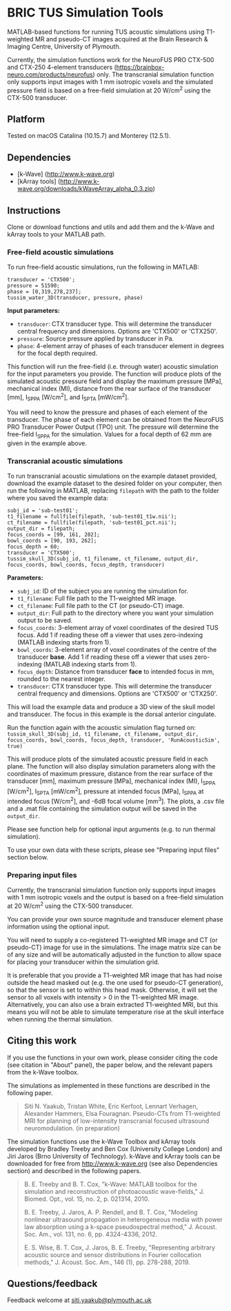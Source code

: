 # BRIC TUS Simulation Tools

MATLAB-based functions for running TUS acoustic simulations using T1-weighted MR and pseudo-CT images acquired at the Brain Research & Imaging Centre, University of Plymouth.

Currently, the simulation functions work for the NeuroFUS PRO CTX-500 and CTX-250 4-element transducers (https://brainbox-neuro.com/products/neurofus) only. The transcranial simulation function only supports input images with 1 mm isotropic voxels and the simulated pressure field is based on a free-field simulation at 20 W/cm<sup>2</sup> using the CTX-500 transducer. 


## Platform

Tested on macOS Catalina (10.15.7) and Monterey (12.5.1).


## Dependencies

* [k-Wave] (http://www.k-wave.org)
* [kArray tools] (http://www.k-wave.org/downloads/kWaveArray_alpha_0.3.zip)


## Instructions

Clone or download functions and utils and add them and the k-Wave and kArray tools to your MATLAB path.

### Free-field acoustic simulations
To run free-field acoustic simulations, run the following in MATLAB:
```
transducer = 'CTX500';
pressure = 51590;
phase = [0,319,278,237];
tussim_water_3D(transducer, pressure, phase)
```
**Input parameters:**
* `transducer`: CTX transducer type. This will determine the transducer central frequency and dimensions. Options are 'CTX500' or 'CTX250'.
* `pressure`: Source pressure applied by transducer in Pa.
* `phase`: 4-element array of phases of each transducer element in degrees for the focal depth required.

This function will run the free-field (i.e. through water) acoustic simulation for the input parameters you provide. The function will produce plots of the simulated acoustic pressure field and display the maximum pressure [MPa], mechanical index (MI), distance from the rear surface of the transducer [mm], I<sub>SPPA</sub> [W/cm<sup>2</sup>], and I<sub>SPTA</sub> [mW/cm<sup>2</sup>]. 

You will need to know the pressure and phases of each element of the transducer. The phase of each element can be obtained from the NeuroFUS PRO Transducer Power Output (TPO) unit. The pressure will determine the free-field I<sub>SPPA</sub> for the simulation. Values for a focal depth of 62 mm are given in the example above.

### Transcranial acoustic simulations
To run transcranial acoustic simulations on the example dataset provided, download the example dataset to the desired folder on your computer, then run the following in MATLAB, replacing `filepath` with the path to the folder where you saved the example data:
```
subj_id = 'sub-test01';
t1_filename = fullfile(filepath, 'sub-test01_t1w.nii');
ct_filename = fullfile(filepath, 'sub-test01_pct.nii');
output_dir = filepath;
focus_coords = [99, 161, 202];
bowl_coords = [90, 193, 262];
focus_depth = 60;
transducer = 'CTX500';
tussim_skull_3D(subj_id, t1_filename, ct_filename, output_dir, focus_coords, bowl_coords, focus_depth, transducer)
```
**Parameters:**
* `subj_id`: ID of the subject you are running the simulation for.
* `t1_filename`: Full file path to the T1-weighted MR image.
* `ct_filename`: Full file path to the CT (or pseudo-CT) image.
* `output_dir`: Full path to the directory where you want your simulation output to be saved.
* `focus_coords`: 3-element array of voxel coordinates of the desired TUS focus. Add 1 if reading these off a viewer that uses zero-indexing (MATLAB indexing starts from 1).
* `bowl_coords`: 3-element array of voxel coordinates of the centre of the transducer **base**. Add 1 if reading these off a viewer that uses zero-indexing (MATLAB indexing starts from 1).
* `focus_depth`: Distance from transducer **face** to intended focus in mm, rounded to the nearest integer.
* `transducer`: CTX transducer type. This will determine the transducer central frequency and dimensions. Options are 'CTX500' or 'CTX250'.

This will load the example data and produce a 3D view of the skull model and transducer. The focus in this example is the dorsal anterior cingulate. 

Run the function again with the acoustic simulation flag turned on:
`tussim_skull_3D(subj_id, t1_filename, ct_filename, output_dir, focus_coords, bowl_coords, focus_depth, transducer, 'RunAcousticSim', true)`

This will produce plots of the simulated acoustic pressure field in each plane. The function will also display simulation parameters along with the coordinates of maximum pressure, distance from the rear surface of the transducer [mm], maximum pressure [MPa], mechanical index (MI), I<sub>SPPA</sub> [W/cm<sup>2</sup>], I<sub>SPTA</sub> [mW/cm<sup>2</sup>], pressure at intended focus [MPa], I<sub>SPPA</sub> at intended focus [W/cm<sup>2</sup>], and -6dB focal volume [mm<sup>3</sup>].
The plots, a .csv file and a .mat file containing the simulation output will be saved in the `output_dir`.

Please see function help for optional input arguments (e.g. to run thermal simulation).

To use your own data with these scripts, please see "Preparing input files" section below.


### Preparing input files
Currently, the transcranial simulation function only supports input images with 1 mm isotropic voxels and the output is based on a free-field simulation at 20 W/cm<sup>2</sup> using the CTX-500 transducer. 

You can provide your own source magnitude and transducer element phase information using the optional input.

You will need to supply a co-registered T1-weighted MR image and CT (or pseudo-CT) image for use in the simulations. The image matrix size can be of any size and will be automatically adjusted in the function to allow space for placing your transducer within the simulation grid.

It is preferable that you provide a T1-weighted MR image that has had noise outside the head masked out (e.g. the one used for pseudo-CT generation), so that the sensor is set to within this head mask. Otherwise, it will set the sensor to all voxels with intensity > 0 in the T1-weighted MR image. Alternatively, you can also use a brain extracted T1-weighted MRI, but this means you will not be able to simulate temperature rise at the skull interface when running the thermal simulation.

## Citing this work

If you use the functions in your own work, please consider citing the code (see citation in "About" panel), the paper below, and the relevant papers from the k-Wave toolbox.

The simulations as implemented in these functions are described in the following paper.

>    Siti N. Yaakub, Tristan White, Eric Kerfoot, Lennart Verhagen, Alexander Hammers, Elsa Fouragnan. Pseudo-CTs from T1-weighted MRI for planning of low-intensity transcranial focused ultrasound neuromodulation. (in preparation)

The simulation functions use the k-Wave Toolbox and kArray tools developed by Bradley Treeby and Ben Cox (University College London) and Jiri Jaros (Brno University of Technology). k-Wave and kArray tools can be downloaded for free from http://www.k-wave.org (see also Dependencies section) and described in the following papers. 

> B. E. Treeby and B. T. Cox, "k-Wave: MATLAB toolbox for the simulation and reconstruction of photoacoustic wave-fields," J. Biomed. Opt., vol. 15, no. 2, p. 021314, 2010.
>
> B. E. Treeby, J. Jaros, A. P. Rendell, and B. T. Cox, "Modeling nonlinear ultrasound propagation in heterogeneous media with power law absorption using a k-space pseudospectral method," J. Acoust. Soc. Am., vol. 131, no. 6, pp. 4324-4336, 2012.
>
> E. S. Wise, B. T. Cox, J. Jaros, B. E. Treeby, "Representing arbitrary acoustic source and sensor distributions in Fourier collocation methods," J. Acoust. Soc. Am., 146 (1), pp. 278-288, 2019.


## Questions/feedback
Feedback welcome at siti.yaakub@plymouth.ac.uk
